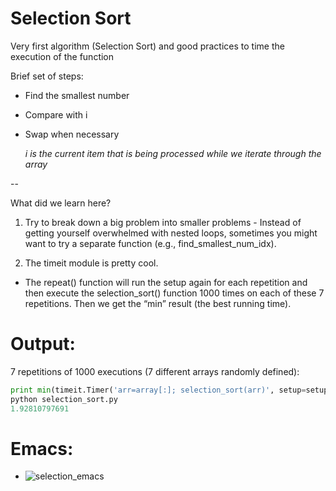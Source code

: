 # Selection Sort

Very first algorithm (Selection Sort) and good practices to time the execution of the function

Brief set of steps:
* Find the smallest number
* Compare with i
* Swap when necessary

  *i is the current item that is being processed while we iterate through the array*

--

What did we learn here?

1. Try to break down a big problem into smaller problems - Instead of getting yourself overwhelmed with nested loops, sometimes you might want to try a separate function (e.g., find_smallest_num_idx).

2. The timeit module is pretty cool.
  * The repeat() function will run the setup again for each repetition and then execute the selection_sort() function 1000 times on each of these 7 repetitions. Then we get the “min” result (the best running time).


# Output:

7 repetitions of 1000 executions (7 different arrays randomly defined):

```python
print min(timeit.Timer('arr=array[:]; selection_sort(arr)', setup=setup).repeat(7, 1000))
python selection_sort.py
1.92810797691
```

# Emacs:
* ![selection_emacs](/images/selection_emacs.jpg)
